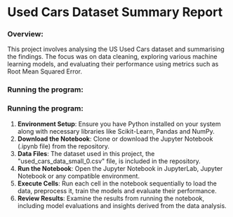 # Used Cars Dataset Summary Report

### Overview:

This project involves analysing the US Used Cars dataset and summarising the findings. The focus was on data cleaning, exploring various machine learning models, and evaluating their performance using metrics such as Root Mean Squared Error.

### Running the program:

### Running the program:

1. **Environment Setup**: Ensure you have Python installed on your system along with necessary libraries like Scikit-Learn, Pandas and NumPy.
2. **Download the Notebook**: Clone or download the Jupyter Notebook (.ipynb file) from the repository.
3. **Data Files**: The dataset used in this project, the "used_cars_data_small_0.csv" file, is included in the repository.
4. **Run the Notebook**: Open the Jupyter Notebook in JupyterLab, Jupyter Notebook or any compatible environment.
5. **Execute Cells**: Run each cell in the notebook sequentially to load the data, preprocess it, train the models and evaluate their performance.
6. **Review Results**: Examine the results from running the notebook, including model evaluations and insights derived from the data analysis.
